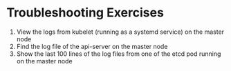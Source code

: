 # Troubleshooting Exercises

1. View the logs from kubelet (running as a systemd service) on the master node
2. Find the log file of the api-server on the master node
3. Show the last 100 lines of the log files from one of the etcd pod running on the master node
